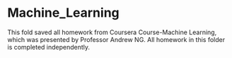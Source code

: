 # Machine_Learning
This fold saved all homework from Coursera Course-Machine Learning, which was presented by Professor Andrew NG.
All homework in this folder is completed independently.
